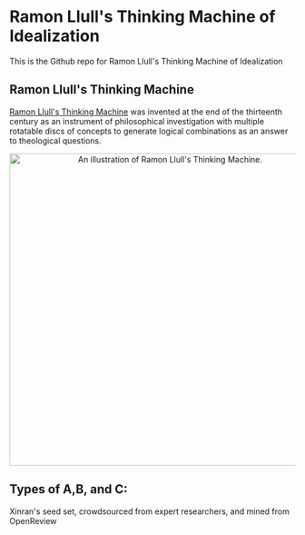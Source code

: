 # Ramon Llull's Thinking Machine of Idealization
This is the Github repo for Ramon Llull's Thinking Machine of Idealization 

## Ramon Llull's Thinking Machine
[Ramon Llull's Thinking Machine](https://gwern.net/doc/borges/1937-borges-raymondllullsthinkingmachine.pdf) was invented at the end of the thirteenth century as an instrument of philosophical investigation with multiple rotatable discs of concepts to generate logical combinations as an answer to theological questions.

<p align="center">
  <img src="resource/diagram.png" width="550" title=" An illustration of Ramon Llull's Thinking Machine." alt=" An illustration of Ramon Llull's Thinking Machine.">
</p>

## Types of A,B, and C:
Xinran's seed set, crowdsourced from expert researchers, and mined from OpenReview
